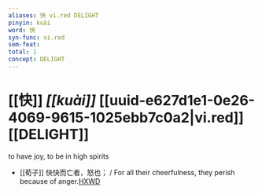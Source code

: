```yaml
---
aliases: 快 vi.red DELIGHT
pinyin: kuài
word: 快
syn-func: vi.red
sem-feat: 
total: 1
concept: DELIGHT 
---
```

# [[快]] *[[kuài]]*  [[uuid-e627d1e1-0e26-4069-9615-1025ebb7c0a2|vi.red]] [[DELIGHT]]
to have joy, to be in high spirits
 - [[荀子]] 快快而亡者，怒也；
                     / For all their cheerfulness, they perish because of anger.[HXWD](https://hxwd.org/textview.html?location=KR3a0002_tls_004-2a.2)